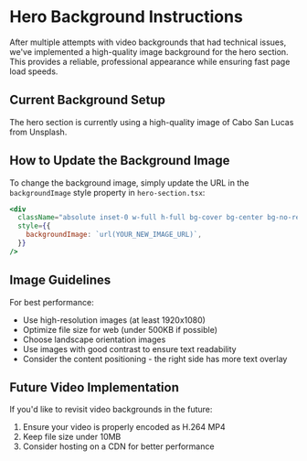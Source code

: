 # Hero Background Instructions

After multiple attempts with video backgrounds that had technical issues, we've implemented a high-quality image background for the hero section. This provides a reliable, professional appearance while ensuring fast page load speeds.

## Current Background Setup

The hero section is currently using a high-quality image of Cabo San Lucas from Unsplash.

## How to Update the Background Image

To change the background image, simply update the URL in the `backgroundImage` style property in `hero-section.tsx`:

```jsx
<div 
  className="absolute inset-0 w-full h-full bg-cover bg-center bg-no-repeat"
  style={{ 
    backgroundImage: `url(YOUR_NEW_IMAGE_URL)`,
  }}
/>
```

## Image Guidelines

For best performance:
- Use high-resolution images (at least 1920x1080)
- Optimize file size for web (under 500KB if possible)
- Choose landscape orientation images
- Use images with good contrast to ensure text readability
- Consider the content positioning - the right side has more text overlay

## Future Video Implementation

If you'd like to revisit video backgrounds in the future:
1. Ensure your video is properly encoded as H.264 MP4
2. Keep file size under 10MB
3. Consider hosting on a CDN for better performance